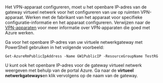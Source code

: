 
Het VPN-apparaat configureren, moet u het openbare IP-adres van de gateway virtueel netwerk voor het configureren van uw op ruimten VPN-apparaat. Werken met de fabrikant van het apparaat voor specifieke configuratie-informatie en het apparaat configureren. Verwijzen naar de [VPN-apparaten](../articles/vpn-gateway/vpn-gateway-about-vpn-devices.md) voor meer informatie over VPN-apparaten die goed met Azure werken.

Ga voor het openbare IP-adres van uw virtuele netwerkgateway met PowerShell gebruiken in het volgende voorbeeld:

    Get-AzureRmPublicIpAddress -Name GW1PublicIP -ResourceGroupName TestRG

U kunt ook het openbare IP-adres voor de gateway virtueel netwerk weergeven met behulp van de portal Azure. Ga naar de **virtueel netwerkgateways**en klik vervolgens op de naam van de gateway.